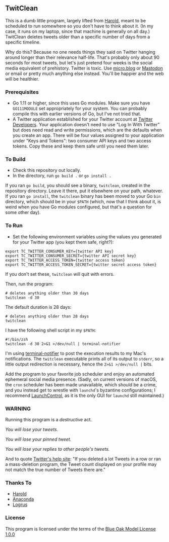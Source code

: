 ## TwitClean

This is a dumb little program, largely lifted from [Harold](https://github.com/adamdrake/harold), meant to be scheduled to run somewhere so you don't have to think about it. (In my case, it runs on my laptop, since that machine is generally on all day.) TwitClean deletes tweets older than a specific number of days from a specific timeline.

Why do this? Because no one needs things they said on Twitter hanging around longer than their relevance half-life. That's probably only about 90 seconds for most tweets, but let's just pretend four weeks is the social media equivalent of prehistory. Twitter is toxic. Use [micro.blog](https://micro.blog) or [Mastodon](https://joinmastodon.org) or email or pretty much anything else instead. You'll be happier and the web will be  healthier.

### Prerequisites

- Go 1.11 or higher, since this uses Go modules. Make sure you have `GO111MODULE` set appropriately for your system. You can probably compile this  with earlier versions of Go, but I've not tried that.
- A Twitter application established for your Twitter account at [Twitter Developers](https://developer.twitter.com/). Your application doesn't need to use "Log In With Twitter" but does need read and write permissions, which are the defaults when you create an app. There will be four values assigned to your application under "Keys and Tokens": two consumer API keys and two access tokens. Copy these and keep them safe until you need them later.

### To Build

- Check this repository out locally.
- In the directory, run `go build .` or `go install .`

If you ran `go build`, you should see a binary, `twitclean`, created in the repository directory. Leave it there, put it elsewhere on your path, whatever. If you ran `go install`, the `twitclean` binary has been moved to your Go `bin` directory, which should be in your `$PATH` (which, now that I think about it, is weird when you have Go modules configured, but that's a question for some other day).

### To Run

- Set the following environment variables using the values you generated for  your Twitter app (you kept them safe, right?):

```shell
export TC_TWITTER_CONSUMER_KEY={twitter API key}
export TC_TWITTER_CONSUMER_SECRET={twitter API secret key}
export TC_TWITTER_ACCESS_TOKEN={twitter access token}
export TC_TWITTER_ACCESS_TOKEN_SECRET={twitter secret access token}
```

If you don't set these, `twitclean` will quit with errors.

Then, run the program:

```shell
# deletes anything older than 30 days
twitclean -d 30 
```

The default duration is 28 days:

```shell
# deletes anything older than 28 days
twitclean 
```

I have the following shell script in my `$PATH`:

```shell
#!/bin/zsh
twitclean -d 30 2>&1 >/dev/null | terminal-notifier
```

I'm using [terminal-notifier](https://github.com/julienXX/terminal-notifier) to post the execution results to my Mac's notifications. The `twitclean` executable prints all of its output to `stderr`, so a little output redirection is necessary, hence the `2>&1 >/dev/null |` bits.

Add the program to your favorite job scheduler and enjoy an automated ephemeral social media presence. (Sadly, on current versions of macOS, the `cron` scheduler has been made unavailable, which should be a crime, and you instead get to wrestle with `launchd`'s byzantine configurations; I recommend [LaunchControl](http://www.soma-zone.com/LaunchControl/), as it is the only GUI for `launchd` still maintained.)

### WARNING

Running this program is a *destructive* act. 

*You will lose your tweets.*

*You will lose your pinned tweet.*

*You will lose your replies to other people's tweets.*

And to quote [Twitter's help site](https://help.twitter.com/en/using-twitter/missing-tweets): "If you deleted a lot Tweets in a row or ran a mass-deletion program, the Tweet count displayed on your profile may not match the true number of Tweets there are."

### Thanks To

- [Harold](https://github.com/adamdrake/harold)
- [Anaconda](https://github.com/ChimeraCoder/anaconda)
- [Logrus](https://github.com/sirupsen/logrus)

### License

This program is licensed under the terms of the [Blue Oak Model License 1.0.0](https://blueoakcouncil.org/license/1.0.0)
